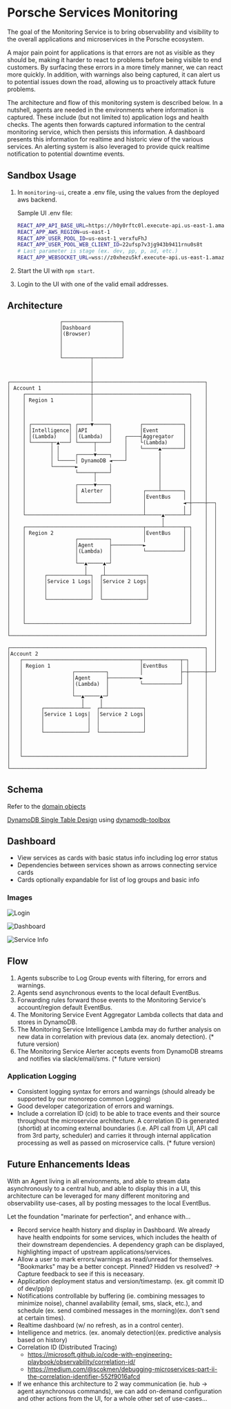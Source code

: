 # Porsche Services Monitoring

The goal of the Monitoring Service is to bring observability and visibility to the overall applications and microservices in the Porsche ecosystem.

A major pain point for applications is that errors are not as visible as they should be, making it harder to react to problems before being visible to end customers. By surfacing these errors in a more timely manner, we can react more quickly. In addition, with warnings also being captured, it can alert us to potential issues down the road, allowing us to proactively attack future problems.

The architecture and flow of this monitoring system is described below. In a nutshell, agents are needed in the environments where information is captured. These include (but not limited to) application logs and health checks. The agents then forwards captured information to the central monitoring service, which then persists this information. A dashboard presents this information for realtime and historic view of the various services. An alerting system is also leveraged to provide quick realtime notification to potential downtime events.

## Sandbox Usage

1. In `monitoring-ui`, create a .env file, using the values from the deployed aws backend.

    Sample UI .env file:

    ```bash
    REACT_APP_API_BASE_URL=https://h0y0rftc0l.execute-api.us-east-1.amazonaws.com
    REACT_APP_AWS_REGION=us-east-1
    REACT_APP_USER_POOL_ID=us-east-1_verxfuFhJ
    REACT_APP_USER_POOL_WEB_CLIENT_ID=22ufsp7v3jg943b9411rnu0s8t
    # Last parameter is stage (ex. dev, pp, p, ad, etc.)
    REACT_APP_WEBSOCKET_URL=wss://z0xhezu5kf.execute-api.us-east-1.amazonaws.com/ad2
    ```

2. Start the UI with `npm start`.

3. Login to the UI with one of the valid email addresses.

## Architecture

```text
                 ┌───────────────────┐
                 │Dashboard          │
                 │(Browser)          │
                 │                   │
                 │                   │
                 │                   │
                 └─────────┬─────────┘
                           │
                           │
                           │
┌──────────────────────────┼────────────────────────────────────┐
│ Account 1                │                                    │
│    ┌─────────────────────┼───────────────────────────────┐    │
│    │ Region 1            │                               │    │
│    │                     │                               │    │
│    │                     │                               │    │
│    │                     │                               │    │
│    │ ┌────────────┐ ┌────▼─────┐         ┌─────────────┐ │    │
│    │ │Intelligence│ │API       │         │Event        │ │    │
│    │ │(Lambda)    │ │(Lambda)  │    ┌────┤Aggregator   │ │    │
│    │ └──────┬─▲───┘ └─────┬────┘    │    └(Lambda)     │ │    │
│    │        │ │           │         │    └─────▲───────┘ │    │
│    │        │ │     ┌─────▼────┐    │          │         │    │
│    │        │ └─────│ DynamoDB ◄────┘          │         │    │
│    │        └───────►          │               │         │    │
│    │                └─────┬────┘               │         │    │
│    │                      │                    │         │    │
│    │                ┌─────▼────┐               │         │    │
│    │                │ Alerter  │          ┌────┴───────┐ │    │
│    │                │          │          │EventBus    │ │    │
│    │                └──────────┘          │            ◄─┼────┼──┐
│    │                                      │            │ │    │  │
│    └──────────────────────────────────────┴─────▲──────┴─┘    │  │
│                                                 │             │  │
│    ┌──────────────────────────────────────┬─────┴──────┬─┐    │  │
│    │ Region 2                             │EventBus    │ │    │  │
│    │                ┌──────────┐          │            │ │    │  │
│    │                │Agent     ├──────────►            │ │    │  │
│    │                │(Lambda)  │          └────────────┘ │    │  │
│    │                │          │                         │    │  │
│    │                └──▲─────▲─┘                         │    │  │
│    │                   │     │                           │    │  │
│    │      ┌────────────┴─┐  ┌┴─────────────┐             │    │  │
│    │      │Service 1 Logs│  │Service 2 Logs│             │    │  │
│    │      │              │  │              │             │    │  │
│    │      │              │  │              │             │    │  │
│    │      └──────────────┘  └──────────────┘             │    │  │
│    │                                                     │    │  │
│    │                                                     │    │  │
│    │                                                     │    │  │
│    └─────────────────────────────────────────────────────┘    │  │
│                                                               │  │
└───────────────────────────────────────────────────────────────┘  │
                                                                   │
┌───────────────────────────────────────────────────────────────┐  │
│Account 2                                                      │  │
│   ┌──────────────────────────────────────┬────────────┬─┐     │  │
│   │ Region 1                             │EventBus    │ │     │  │
│   │                ┌──────────┐          │            ├─┼─────┼──┘
│   │                │Agent     ├──────────►            │ │     │
│   │                │(Lambda)  │          └────────────┘ │     │
│   │                │          │                         │     │
│   │                └──▲─────▲─┘                         │     │
│   │                   │     │                           │     │
│   │      ┌────────────┴──  ┌┴─────────────┐             │     │
│   │      │Service 1 Logs|  │Service 2 Logs│             │     │
│   │      │              │  │              │             │     │
│   │      │              │  │              │             │     │
│   │      └──────────────┘  └──────────────┘             │     │
│   │                                                     │     │
│   │                                                     │     │
│   │                                                     │     │
│   └─────────────────────────────────────────────────────┘     │
│                                                               │
└───────────────────────────────────────────────────────────────┘
```

## Schema

Refer to the [domain objects](./src/interfaces.ts)

[DynamoDB Single Table Design](https://www.serverlesslife.com/DynamoDB_Design_Patterns_for_Single_Table_Design.html) using [dynamodb-toolbox](https://github.com/jeremydaly/dynamodb-toolbox)

## Dashboard

* View services as cards with basic status info including log error status
* Dependencies between services shown as arrows connecting service cards
* Cards optionally expandable for list of log groups and basic info

### Images

![Login](https://i.imgur.com/sz3wJlv.png)

![Dashboard](https://i.imgur.com/SVaOlOY.png)

![Service Info](https://i.imgur.com/EzjTemI.png)

## Flow

1. Agents subscribe to Log Group events with filtering, for errors and warnings.
2. Agents send asynchronous events to the local default EventBus.
3. Forwarding rules forward those events to the Monitoring Service's account/region default EventBus.
4. The Monitoring Service Event Aggregator Lambda collects that data and stores in DynamoDB.
5. The Monitoring Service Intelligence Lambda may do further analysis on new data in correlation with previous data (ex. anomaly detection). (* future version)
6. The Monitoring Service Alerter accepts events from DynamoDB streams and notifies via slack/email/sms. (* future version)

### Application Logging

* Consistent logging syntax for errors and warnings (should already be supported by our monorepo common Logging)
* Good developer categorization of errors and warnings.
* Include a correlation ID (cid) to be able to trace events and their source throughout the microservice architecture. A correlation ID is generated (shortid) at incoming external boundaries (i.e. API call from UI, API call from 3rd party, scheduler) and carries it through internal application processing as well as passed on microservice calls. (* future version)

## Future Enhancements Ideas

With an Agent living in all environments, and able to stream data asynchronously to a central hub, and able to display this in a UI, this architecture can be leveraged for many different monitoring and observability use-cases, all by posting messages to the local EventBus.

Let the foundation "marinate for perfection", and enhance with...

* Record service health history and display in Dashboard. We already have health endpoints for some services, which includes the health of their downstream dependencies. A dependency graph can be displayed, highlighting impact of upstream applications/services.
* Allow a user to mark errors/warnings as read/unread for themselves. "Bookmarks" may be a better concept. Pinned? Hidden vs resolved? -> Capture feedback to see if this is neceasary.
* Application deployment status and version/timestamp. (ex. git commit ID of dev/pp/p)
* Notifications controllable by buffering (ie. combining messages to minimize noise), channel availability (email, sms, slack, etc.), and schedule (ex. send combined messages in the morning)(ex. don't send at certain times).
* Realtime dashboard (w/ no refresh, as in a control center).
* Intelligence and metrics. (ex. anomaly detection)(ex. predictive analysis based on history)
* Correlation ID (Distributed Tracing)
  * <https://microsoft.github.io/code-with-engineering-playbook/observability/correlation-id/>
  * <https://medium.com/@scokmen/debugging-microservices-part-ii-the-correlation-identifier-552f9016afcd>
* If we enhance this architecture to 2 way communication (ie. hub -> agent asynchronous commands), we can add on-demand configuration and other actions from the UI, for a whole other set of use-cases...
